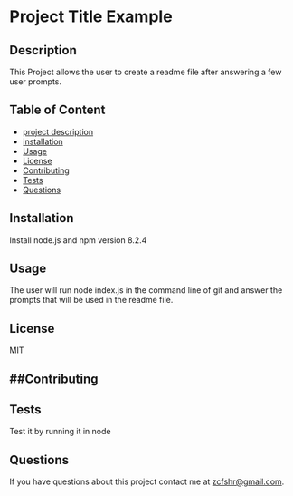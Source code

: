 # Project Title Example

  ## Description
  This Project allows the user to create a readme file after answering a few user prompts.

  ## Table of Content
   - [project description](#Description)
   - [installation](#installation)
   - [Usage](#Usage)
   - [License](#license)
   - [Contributing](#contributing)
   - [Tests](#tests)
   - [Questions](#questions)
  
  
  ## Installation
  Install node.js and npm version 8.2.4

  ## Usage
  The user will run node index.js in the command line of git and answer the prompts that will be used in the readme file.

  ## License
  MIT

  ##Contributing
  - 

  ## Tests
  Test it by running it in node

  ## Questions

  If you have questions about this project contact me at zcfshr@gmail.com.

